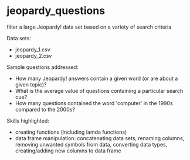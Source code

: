 # jeopardy_questions
filter a large Jeopardy! data set based on a variety of search criteria

Data sets:
* jeopardy_1.csv
* jeopardy_2.csv

Sample questions addressed:
* How many Jeopardy! answers contain a given word (or are about a given topic)?
* What is the average value of questions containing a particular search cue?
* How many questions contained the word 'computer' in the 1990s compared to the 2000s?

Skills highlighted:
* creating functions (including lamda functions)
* data frame manipulation: concatenating data sets, renaming columns, removing unwanted symbols from data, converting data types, creating/adding new columns to data frame
